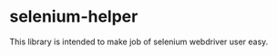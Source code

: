 selenium-helper
===============

This library is intended to make job of selenium webdriver user easy.
